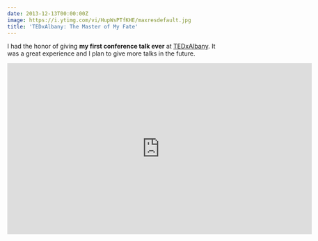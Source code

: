 ```yaml
---
date: 2013-12-13T00:00:00Z
image: https://i.ytimg.com/vi/HupWsPTfKHE/maxresdefault.jpg
title: 'TEDxAlbany: The Master of My Fate'
---
```


I had the honor of giving **my first conference talk ever** at [TEDxAlbany](http://tedxalbany.org/). It was a great experience and I plan to give more talks in the future.

<iframe width="700" height="394" src="https://www.youtube.com/embed/HupWsPTfKHE" frameborder="0" allowfullscreen></iframe>
